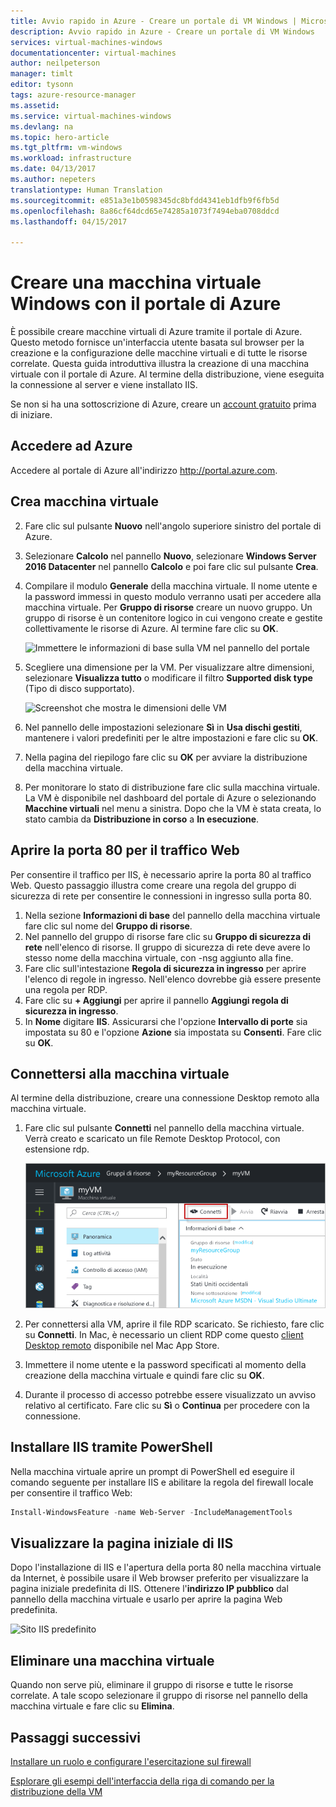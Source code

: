 ```yaml
---
title: Avvio rapido in Azure - Creare un portale di VM Windows | Microsoft Docs
description: Avvio rapido in Azure - Creare un portale di VM Windows
services: virtual-machines-windows
documentationcenter: virtual-machines
author: neilpeterson
manager: timlt
editor: tysonn
tags: azure-resource-manager
ms.assetid: 
ms.service: virtual-machines-windows
ms.devlang: na
ms.topic: hero-article
ms.tgt_pltfrm: vm-windows
ms.workload: infrastructure
ms.date: 04/13/2017
ms.author: nepeters
translationtype: Human Translation
ms.sourcegitcommit: e851a3e1b0598345dc8bfdd4341eb1dfb9f6fb5d
ms.openlocfilehash: 8a86cf64dcd65e74285a1073f7494eba0708ddcd
ms.lasthandoff: 04/15/2017

---
```


# <a name="create-a-windows-virtual-machine-with-the-azure-portal"></a>Creare una macchina virtuale Windows con il portale di Azure

È possibile creare macchine virtuali di Azure tramite il portale di Azure. Questo metodo fornisce un'interfaccia utente basata sul browser per la creazione e la configurazione delle macchine virtuali e di tutte le risorse correlate. Questa guida introduttiva illustra la creazione di una macchina virtuale con il portale di Azure. Al termine della distribuzione, viene eseguita la connessione al server e viene installato IIS.

Se non si ha una sottoscrizione di Azure, creare un [account gratuito](https://azure.microsoft.com/en-us/free/?WT.mc_id=A261C142F) prima di iniziare.

## <a name="log-in-to-azure"></a>Accedere ad Azure

Accedere al portale di Azure all'indirizzo http://portal.azure.com.

## <a name="create-virtual-machine"></a>Crea macchina virtuale

2. Fare clic sul pulsante **Nuovo** nell'angolo superiore sinistro del portale di Azure.

3. Selezionare **Calcolo** nel pannello **Nuovo**, selezionare **Windows Server 2016 Datacenter** nel pannello **Calcolo** e poi fare clic sul pulsante **Crea**.

4. Compilare il modulo **Generale** della macchina virtuale. Il nome utente e la password immessi in questo modulo verranno usati per accedere alla macchina virtuale. Per **Gruppo di risorse** creare un nuovo gruppo. Un gruppo di risorse è un contenitore logico in cui vengono create e gestite collettivamente le risorse di Azure. Al termine fare clic su **OK**.

    ![Immettere le informazioni di base sulla VM nel pannello del portale](./media/quick-create-portal/create-windows-vm-portal-basic-blade.png)  

5. Scegliere una dimensione per la VM. Per visualizzare altre dimensioni, selezionare **Visualizza tutto** o modificare il filtro **Supported disk type** (Tipo di disco supportato). 

    ![Screenshot che mostra le dimensioni delle VM](./media/quick-create-portal/create-windows-vm-portal-sizes.png)  

6. Nel pannello delle impostazioni selezionare **Sì** in **Usa dischi gestiti**, mantenere i valori predefiniti per le altre impostazioni e fare clic su **OK**.

7. Nella pagina del riepilogo fare clic su **OK** per avviare la distribuzione della macchina virtuale.

8. Per monitorare lo stato di distribuzione fare clic sulla macchina virtuale. La VM è disponibile nel dashboard del portale di Azure o selezionando **Macchine virtuali** nel menu a sinistra. Dopo che la VM è stata creata, lo stato cambia da **Distribuzione in corso** a **In esecuzione**.

## <a name="open-port-80-for-web-traffic"></a>Aprire la porta 80 per il traffico Web 

Per consentire il traffico per IIS, è necessario aprire la porta 80 al traffico Web. Questo passaggio illustra come creare una regola del gruppo di sicurezza di rete per consentire le connessioni in ingresso sulla porta 80.

1. Nella sezione **Informazioni di base** del pannello della macchina virtuale fare clic sul nome del **Gruppo di risorse**.
2. Nel pannello del gruppo di risorse fare clic su **Gruppo di sicurezza di rete** nell'elenco di risorse. Il gruppo di sicurezza di rete deve avere lo stesso nome della macchina virtuale, con -nsg aggiunto alla fine.
3. Fare clic sull'intestazione **Regola di sicurezza in ingresso** per aprire l'elenco di regole in ingresso. Nell'elenco dovrebbe già essere presente una regola per RDP.
4. Fare clic su **+ Aggiungi** per aprire il pannello **Aggiungi regola di sicurezza in ingresso**.
5. In **Nome** digitare **IIS**. Assicurarsi che l'opzione **Intervallo di porte** sia impostata su 80 e l'opzione **Azione** sia impostata su **Consenti**. Fare clic su **OK**.


## <a name="connect-to-virtual-machine"></a>Connettersi alla macchina virtuale

Al termine della distribuzione, creare una connessione Desktop remoto alla macchina virtuale.

1. Fare clic sul pulsante **Connetti** nel pannello della macchina virtuale. Verrà creato e scaricato un file Remote Desktop Protocol, con estensione rdp.

    ![Portale 9](./media/quick-create-portal/quick-create-portal/portal-quick-start-9.png) 

2. Per connettersi alla VM, aprire il file RDP scaricato. Se richiesto, fare clic su **Connetti**. In Mac, è necessario un client RDP come questo [client Desktop remoto](https://itunes.apple.com/us/app/microsoft-remote-desktop/id715768417?mt=12) disponibile nel Mac App Store.

3. Immettere il nome utente e la password specificati al momento della creazione della macchina virtuale e quindi fare clic su **OK**.

4. Durante il processo di accesso potrebbe essere visualizzato un avviso relativo al certificato. Fare clic su **Sì** o **Continua** per procedere con la connessione.


## <a name="install-iis-using-powershell"></a>Installare IIS tramite PowerShell

Nella macchina virtuale aprire un prompt di PowerShell ed eseguire il comando seguente per installare IIS e abilitare la regola del firewall locale per consentire il traffico Web:

```powershell
Install-WindowsFeature -name Web-Server -IncludeManagementTools
```

## <a name="view-the-iis-welcome-page"></a>Visualizzare la pagina iniziale di IIS

Dopo l'installazione di IIS e l'apertura della porta 80 nella macchina virtuale da Internet, è possibile usare il Web browser preferito per visualizzare la pagina iniziale predefinita di IIS. Ottenere l'**indirizzo IP pubblico** dal pannello della macchina virtuale e usarlo per aprire la pagina Web predefinita. 

![Sito IIS predefinito](./media/quick-create-powershell/default-iis-website.png) 

## <a name="delete-virtual-machine"></a>Eliminare una macchina virtuale

Quando non serve più, eliminare il gruppo di risorse e tutte le risorse correlate. A tale scopo selezionare il gruppo di risorse nel pannello della macchina virtuale e fare clic su **Elimina**.

## <a name="next-steps"></a>Passaggi successivi

[Installare un ruolo e configurare l'esercitazione sul firewall](hero-role.md?toc=%2fazure%2fvirtual-machines%2fwindows%2ftoc.json)

[Esplorare gli esempi dell'interfaccia della riga di comando per la distribuzione della VM](cli-samples.md?toc=%2fazure%2fvirtual-machines%2fwindows%2ftoc.json)

